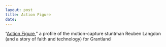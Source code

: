 ```yaml
---
layout: post
title: Action Figure
date:
---
```


“[Action Figure](http://grantland.com/features/stuntman-hollywood-motion-capture-reuben-langdon/),” a profile of the motion-capture stuntman Reuben Langdon (and a story of faith and technology) for Grantland
